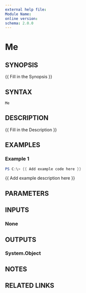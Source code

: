 ```yaml
---
external help file:
Module Name:
online version:
schema: 2.0.0
---
```


# Me

## SYNOPSIS
{{ Fill in the Synopsis }}

## SYNTAX

```
Me
```

## DESCRIPTION
{{ Fill in the Description }}

## EXAMPLES

### Example 1
```powershell
PS C:\> {{ Add example code here }}
```

{{ Add example description here }}

## PARAMETERS

## INPUTS

### None

## OUTPUTS

### System.Object
## NOTES

## RELATED LINKS
